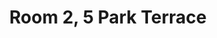 ---
basin: 'No'
cudn: true
floor: Ground
grade: 5
images: []
living_room: 'No'
location: Park Terrace
name: '2'
network: Wireless Only
title: Room 2, 5 Park Terrace
---